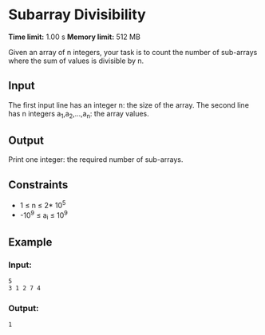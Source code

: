 # Subarray Divisibility
**Time limit:** 1.00 s **Memory limit:** 512 MB

Given an array of n integers, your task is to count the number of sub-arrays where the sum of values is divisible by n.

## Input
The first input line has an integer n: the size of the array.
The second line has n integers a<sub>1</sub>,a<sub>2</sub>,...,a<sub>n</sub>: the array values.

## Output
Print one integer: the required number of sub-arrays.

## Constraints

- 1 &le; n &le; 2* 10<sup>5</sup>
- -10<sup>9</sup> &le; a<sub>i</sub> &le; 10<sup>9</sup>


## Example
### Input:
```
5
3 1 2 7 4
```
### Output:
```
1
```  


